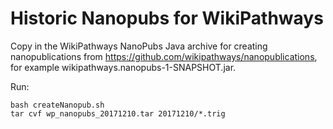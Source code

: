 Historic Nanopubs for WikiPathways 
==================================

Copy in the WikiPathways NanoPubs Java archive for creating nanopublications
from https://github.com/wikipathways/nanopublications, for example
wikipathways.nanopubs-1-SNAPSHOT.jar.

Run:

    bash createNanopub.sh
    tar cvf wp_nanopubs_20171210.tar 20171210/*.trig

